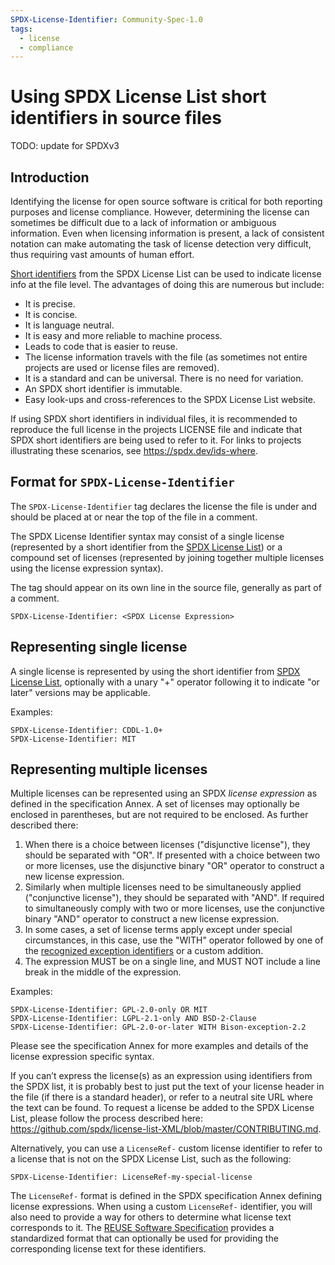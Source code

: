 ```yaml
---
SPDX-License-Identifier: Community-Spec-1.0
tags:
  - license
  - compliance
---
```


# Using SPDX License List short identifiers in source files

TODO: update for SPDXv3

## Introduction

Identifying the license for open source software is critical for both reporting purposes and license compliance. However, determining the license can sometimes be difficult due to a lack of information or ambiguous information. Even when licensing information is present, a lack of consistent notation can make automating the task of license detection very difficult, thus requiring vast amounts of human effort.

[Short identifiers](https://spdx.org/licenses/) from the SPDX License List can be used to indicate license info at the file level. The advantages of doing this are numerous but include:

- It is precise.
- It is concise.
- It is language neutral.
- It is easy and more reliable to machine process.
- Leads to code that is easier to reuse.
- The license information travels with the file (as sometimes not entire projects are used or license files are removed).
- It is a standard and can be universal. There is no need for variation.
- An SPDX short identifier is immutable.
- Easy look-ups and cross-references to the SPDX License List website.

If using SPDX short identifiers in individual files, it is recommended to reproduce the full license in the projects LICENSE file and indicate that SPDX short identifiers are being used to refer to it. For links to projects illustrating these scenarios, see <https://spdx.dev/ids-where>.

## Format for `SPDX-License-Identifier`

The `SPDX-License-Identifier` tag declares the license the file is under and should be placed at or near the top of the file in a comment.

The SPDX License Identifier syntax may consist of a single license
(represented by a short identifier from the
[SPDX License List](https://spdx.org/licenses/)) or a compound set of licenses
(represented by joining together multiple licenses using the license expression
syntax).

The tag should appear on its own line in the source file, generally as part of a comment.

```text
SPDX-License-Identifier: <SPDX License Expression>
```

## Representing single license

A single license is represented by using the short identifier from
[SPDX License List](https://spdx.org/licenses/), optionally with a unary "+"
operator following it to indicate "or later" versions may be applicable.

Examples:

```text
SPDX-License-Identifier: CDDL-1.0+
SPDX-License-Identifier: MIT
```

## Representing multiple licenses

Multiple licenses can be represented using an SPDX *license expression* as defined in the specification Annex. A set of licenses may optionally be enclosed in parentheses, but are not required to be enclosed. As further described there:

1. When there is a choice between licenses ("disjunctive license"), they should be separated with "OR". If presented with a choice between two or more licenses, use the disjunctive binary "OR" operator to construct a new license expression.
2. Similarly when multiple licenses need to be simultaneously applied ("conjunctive license"), they should be separated with "AND". If required to simultaneously comply with two or more licenses, use the conjunctive binary "AND" operator to construct a new license expression.
3. In some cases, a set of license terms apply except under special circumstances, in this case, use the "WITH" operator followed by one of the [recognized exception identifiers](https://spdx.org/licenses/exceptions-index.html) or a custom addition.
4. The expression MUST be on a single line, and MUST NOT include a line break in the middle of the expression.

Examples:

```text
SPDX-License-Identifier: GPL-2.0-only OR MIT
SPDX-License-Identifier: LGPL-2.1-only AND BSD-2-Clause
SPDX-License-Identifier: GPL-2.0-or-later WITH Bison-exception-2.2
```

Please see the specification Annex for more examples and details of the license expression specific syntax.

If you can’t express the license(s) as an expression using identifiers from the SPDX list, it is probably best to just put the text of your license header in the file (if there is a standard header), or refer to a neutral site URL where the text can be found. To request a license be added to the SPDX License List, please follow the process described here: <https://github.com/spdx/license-list-XML/blob/master/CONTRIBUTING.md>.

Alternatively, you can use a `LicenseRef-` custom license identifier to refer to a license that is not on the SPDX License List, such as the following:

```text
SPDX-License-Identifier: LicenseRef-my-special-license
```

The `LicenseRef-` format is defined in the SPDX specification Annex defining license expressions. When using a custom `LicenseRef-` identifier, you will also need to provide a way for others to determine what license text corresponds to it. The [REUSE Software Specification](https://reuse.software/spec/) provides a standardized format that can optionally be used for providing the corresponding license text for these identifiers.
